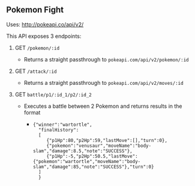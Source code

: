 

## Pokemon Fight

Uses: http://pokeapi.co/api/v2/

This API exposes 3 endpoints:

1. GET `/pokemon/:id`
   - Returns a straight passthrough to `pokeapi.com/api/v2/pokemon/:id`


2. GET `/attack/:id`
   - Returns a straight passthrough to `pokeapi.com/api/v2/moves/:id`

3. GET `battle/p1/:id_1/p2/:id_2`
   - Executes a battle between 2 Pokemon and returns results in the format
	 - ```
	   {"winner":"wartortle",
		 "finalHistory":
		 [
		 	{"p1Hp":80,"p2Hp":59,"lastMove":[],"turn":0},
		 	{"pokemon":"venusaur","moveName":"body-slam","damage":8.5,"note":"SUCCESS"},
		 	{"p1Hp":-5,"p2Hp":50.5,"lastMove":{"pokemon":"wartortle","moveName":"body-slam","damage":85,"note":"SUCCESS"},"turn":0}
		 ]
 		 }
		 ```
